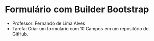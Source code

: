 # Formulário com Builder Bootstrap
- Professor: Fernando de Lima Alves
- Tarefa: Criar um formulário com 10 Campos em um repositório do GitHub.

